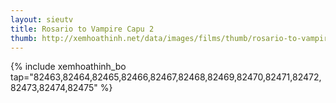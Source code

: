 ```yaml
---
layout: sieutv
title: Rosario to Vampire Capu 2
thumb: http://xemhoathinh.net/data/images/films/thumb/rosario-to-vampire-capu2-rosario-to-vampire-capu2-2012.jpg
---
```

{% include xemhoathinh_bo tap="82463,82464,82465,82466,82467,82468,82469,82470,82471,82472,82473,82474,82475" %} 
